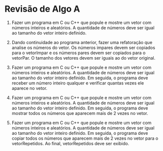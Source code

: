 # Revisão de Algo A

1) Fazer um programa em C ou C++ que popule e mostre um vetor com números inteiros e aleatórios. A quantidade de números deve ser igual ao tamanho do vetor inteiro definido.

2) Dando continuidade ao programa anterior, fazer uma refatoração que analise os números do vetor. Os números impares devem ser copiados para o vetorImpar e os números pares devem ser copiados para o vetorPar. O tamanho dos vetores devem ser iguais ao do vetor original.

3) Fazer um programa em C ou C++ que popule e mostre um vetor com números inteiros e aleatórios. A quantidade de números deve ser igual ao tamanho do vetor inteiro definido. Em seguida, o programa deve receber um número inteiro qualquer e verificar quantas vezes ele aparece no vetor.

4) Fazer um programa em C ou C++ que popule e mostre um vetor com números inteiros e aleatórios. A quantidade de números deve ser igual ao tamanho do vetor inteiro definido. Em seguida, o programa deve mostrar todos os números que aparecem mais de 2 vezes no vetor.

5) Fazer um programa em C ou C++ que popule e mostre um vetor com números inteiros e aleatórios. A quantidade de números deve ser igual ao tamanho do vetor inteiro definido. Em seguida, o programa deve copiar todos os números que aparecem mais de 2 vezes no vetor para o vetorRepetidos. Ao final, vetorRepetidos deve ser exibido.
